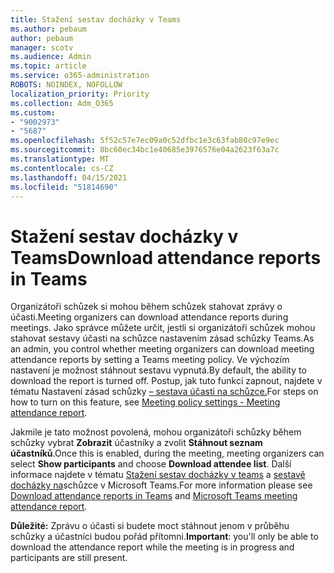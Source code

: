 ```yaml
---
title: Stažení sestav docházky v Teams
ms.author: pebaum
author: pebaum
manager: scotv
ms.audience: Admin
ms.topic: article
ms.service: o365-administration
ROBOTS: NOINDEX, NOFOLLOW
localization_priority: Priority
ms.collection: Adm_O365
ms.custom:
- "9002973"
- "5687"
ms.openlocfilehash: 5f52c57e7ec09a0c52dfbc1e3c63fab80c97e9ec
ms.sourcegitcommit: 8bc60ec34bc1e40685e3976576e04a2623f63a7c
ms.translationtype: MT
ms.contentlocale: cs-CZ
ms.lasthandoff: 04/15/2021
ms.locfileid: "51814690"
---
```

# <a name="download-attendance-reports-in-teams"></a><span data-ttu-id="54618-102">Stažení sestav docházky v Teams</span><span class="sxs-lookup"><span data-stu-id="54618-102">Download attendance reports in Teams</span></span>

<span data-ttu-id="54618-103">Organizátoři schůzek si mohou během schůzek stahovat zprávy o účasti.</span><span class="sxs-lookup"><span data-stu-id="54618-103">Meeting organizers can download attendance reports during meetings.</span></span> <span data-ttu-id="54618-104">Jako správce můžete určit, jestli si organizátoři schůzek mohou stahovat sestavy účasti na schůzce nastavením zásad schůzky Teams.</span><span class="sxs-lookup"><span data-stu-id="54618-104">As an admin, you control whether meeting organizers can download meeting attendance reports by setting a Teams meeting policy.</span></span> <span data-ttu-id="54618-105">Ve výchozím nastavení je možnost stáhnout sestavu vypnutá.</span><span class="sxs-lookup"><span data-stu-id="54618-105">By default, the ability to download the report is turned off.</span></span> <span data-ttu-id="54618-106">Postup, jak tuto funkci zapnout, najdete v tématu Nastavení zásad schůzky [– sestava účasti na schůzce.](https://docs.microsoft.com/microsoftteams/meeting-policies-in-teams#meeting-policy-settings---meeting-attendance-report)</span><span class="sxs-lookup"><span data-stu-id="54618-106">For steps on how to turn on this feature, see  [Meeting policy settings - Meeting attendance report](https://docs.microsoft.com/microsoftteams/meeting-policies-in-teams#meeting-policy-settings---meeting-attendance-report).</span></span>

<span data-ttu-id="54618-107">Jakmile je tato možnost povolená, mohou organizátoři schůzky během schůzky vybrat  **Zobrazit**  účastníky a zvolit  **Stáhnout seznam účastníků**.</span><span class="sxs-lookup"><span data-stu-id="54618-107">Once this is enabled, during the meeting, meeting organizers can select  **Show participants**  and choose  **Download attendee list**.</span></span> <span data-ttu-id="54618-108">Další informace najdete v tématu [Stažení sestav docházky v teams](https://support.office.com/article/download-attendance-reports-in-teams-ae7cf170-530c-47d3-84c1-3aedac74d310) a [sestavě docházky na](https://docs.microsoft.com/microsoftteams/teams-analytics-and-reports/meeting-attendance-report)schůzce v Microsoft Teams.</span><span class="sxs-lookup"><span data-stu-id="54618-108">For more information please see [Download attendance reports in Teams](https://support.office.com/article/download-attendance-reports-in-teams-ae7cf170-530c-47d3-84c1-3aedac74d310) and [Microsoft Teams meeting attendance report](https://docs.microsoft.com/microsoftteams/teams-analytics-and-reports/meeting-attendance-report).</span></span>

<span data-ttu-id="54618-109">**Důležité:** Zprávu o účasti si budete moct stáhnout jenom v průběhu schůzky a účastníci budou pořád přítomni.</span><span class="sxs-lookup"><span data-stu-id="54618-109">**Important**: you'll only be able to download the attendance report while the meeting is in progress and participants are still present.</span></span>